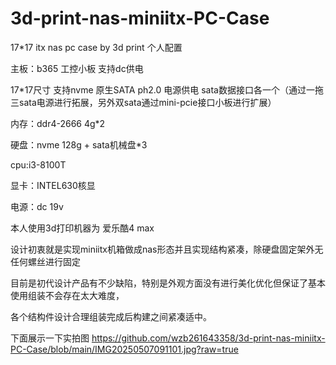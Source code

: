 # 3d-print-nas-miniitx-PC-Case
17*17 itx nas pc case by 3d print
个人配置


主板：b365 工控小板 支持dc供电


17*17尺寸 支持nvme 原生SATA ph2.0 电源供电 sata数据接口各一个（通过一拖三sata电源进行拓展，另外双sata通过mini-pcie接口小板进行扩展）


内存：ddr4-2666 4g*2


硬盘：nvme 128g + sata机械盘*3


cpu:i3-8100T


显卡：INTEL630核显


电源：dc 19v


本人使用3d打印机器为 爱乐酷4 max


设计初衷就是实现miniitx机箱做成nas形态并且实现结构紧凑，除硬盘固定架外无任何螺丝进行固定


目前是初代设计产品有不少缺陷，特别是外观方面没有进行美化优化但保证了基本使用组装不会存在太大难度，


各个结构件设计合理组装完成后构建之间紧凑适中。


下面展示一下实拍图
https://github.com/wzb261643358/3d-print-nas-miniitx-PC-Case/blob/main/IMG20250507091101.jpg?raw=true
